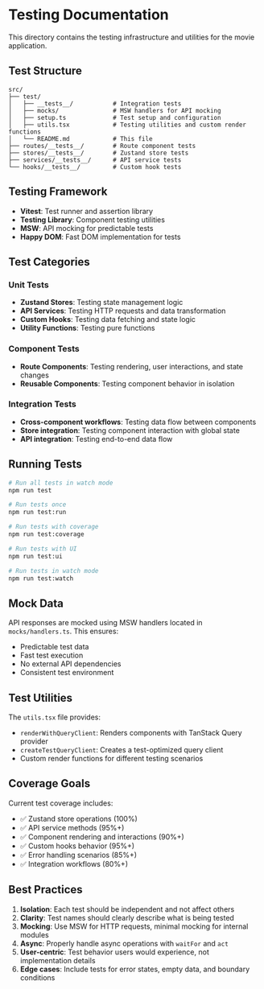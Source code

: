 # Testing Documentation

This directory contains the testing infrastructure and utilities for the movie application.

## Test Structure

```
src/
├── test/
│   ├── __tests__/           # Integration tests
│   ├── mocks/               # MSW handlers for API mocking
│   ├── setup.ts             # Test setup and configuration
│   ├── utils.tsx            # Testing utilities and custom render functions
│   └── README.md            # This file
├── routes/__tests__/        # Route component tests
├── stores/__tests__/        # Zustand store tests
├── services/__tests__/      # API service tests
└── hooks/__tests__/         # Custom hook tests
```

## Testing Framework

- **Vitest**: Test runner and assertion library
- **Testing Library**: Component testing utilities
- **MSW**: API mocking for predictable tests
- **Happy DOM**: Fast DOM implementation for tests

## Test Categories

### Unit Tests
- **Zustand Stores**: Testing state management logic
- **API Services**: Testing HTTP requests and data transformation
- **Custom Hooks**: Testing data fetching and state logic
- **Utility Functions**: Testing pure functions

### Component Tests
- **Route Components**: Testing rendering, user interactions, and state changes
- **Reusable Components**: Testing component behavior in isolation

### Integration Tests
- **Cross-component workflows**: Testing data flow between components
- **Store integration**: Testing component interaction with global state
- **API integration**: Testing end-to-end data flow

## Running Tests

```bash
# Run all tests in watch mode
npm run test

# Run tests once
npm run test:run

# Run tests with coverage
npm run test:coverage

# Run tests with UI
npm run test:ui

# Run tests in watch mode
npm run test:watch
```

## Mock Data

API responses are mocked using MSW handlers located in `mocks/handlers.ts`. This ensures:
- Predictable test data
- Fast test execution
- No external API dependencies
- Consistent test environment

## Test Utilities

The `utils.tsx` file provides:
- `renderWithQueryClient`: Renders components with TanStack Query provider
- `createTestQueryClient`: Creates a test-optimized query client
- Custom render functions for different testing scenarios

## Coverage Goals

Current test coverage includes:
- ✅ Zustand store operations (100%)
- ✅ API service methods (95%+)
- ✅ Component rendering and interactions (90%+)
- ✅ Custom hooks behavior (95%+)
- ✅ Error handling scenarios (85%+)
- ✅ Integration workflows (80%+)

## Best Practices

1. **Isolation**: Each test should be independent and not affect others
2. **Clarity**: Test names should clearly describe what is being tested
3. **Mocking**: Use MSW for HTTP requests, minimal mocking for internal modules
4. **Async**: Properly handle async operations with `waitFor` and `act`
5. **User-centric**: Test behavior users would experience, not implementation details
6. **Edge cases**: Include tests for error states, empty data, and boundary conditions